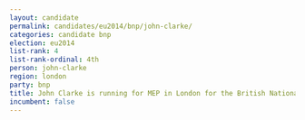 ```yaml
---
layout: candidate
permalink: candidates/eu2014/bnp/john-clarke/
categories: candidate bnp
election: eu2014
list-rank: 4
list-rank-ordinal: 4th
person: john-clarke
region: london
party: bnp
title: John Clarke is running for MEP in London for the British National Party
incumbent: false
---
```

